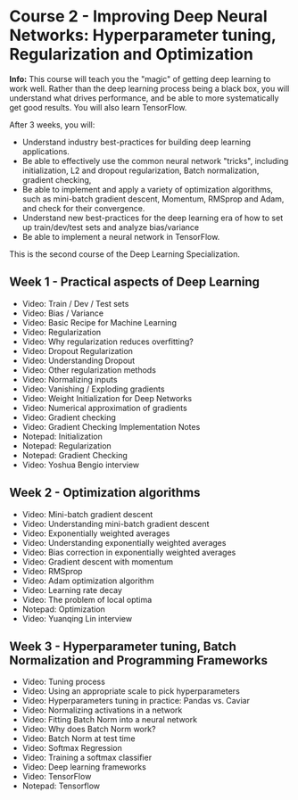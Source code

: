 # Course 2 - Improving Deep Neural Networks: Hyperparameter tuning, Regularization and Optimization

**Info:** This course will teach you the "magic" of getting deep learning to work well. Rather than the deep learning process being a black box, you will understand what drives performance, and be able to more systematically get good results. You will also learn TensorFlow. 

After 3 weeks, you will: 
- Understand industry best-practices for building deep learning applications. 
- Be able to effectively use the common neural network "tricks", including initialization, L2 and dropout regularization, Batch normalization, gradient checking, 
- Be able to implement and apply a variety of optimization algorithms, such as mini-batch gradient descent, Momentum, RMSprop and Adam, and check for their convergence. 
- Understand new best-practices for the deep learning era of how to set up train/dev/test sets and analyze bias/variance
- Be able to implement a neural network in TensorFlow. 

This is the second course of the Deep Learning Specialization.

## Week 1 - Practical aspects of Deep Learning

- Video: Train / Dev / Test sets
- Video: Bias / Variance
- Video: Basic Recipe for Machine Learning
- Video: Regularization
- Video: Why regularization reduces overfitting?
- Video: Dropout Regularization
- Video: Understanding Dropout
- Video: Other regularization methods
- Video: Normalizing inputs
- Video: Vanishing / Exploding gradients
- Video: Weight Initialization for Deep Networks
- Video: Numerical approximation of gradients
- Video: Gradient checking
- Video: Gradient Checking Implementation Notes
- Notepad: Initialization
- Notepad: Regularization
- Notepad: Gradient Checking
- Video: Yoshua Bengio interview

## Week 2 - Optimization algorithms

- Video: Mini-batch gradient descent
- Video: Understanding mini-batch gradient descent
- Video: Exponentially weighted averages
- Video: Understanding exponentially weighted averages
- Video: Bias correction in exponentially weighted averages
- Video: Gradient descent with momentum
- Video: RMSprop
- Video: Adam optimization algorithm
- Video: Learning rate decay
- Video: The problem of local optima
- Notepad: Optimization
- Video: Yuanqing Lin interview

## Week 3 - Hyperparameter tuning, Batch Normalization and Programming Frameworks

- Video: Tuning process
- Video: Using an appropriate scale to pick hyperparameters
- Video: Hyperparameters tuning in practice: Pandas vs. Caviar
- Video: Normalizing activations in a network
- Video: Fitting Batch Norm into a neural network
- Video: Why does Batch Norm work?
- Video: Batch Norm at test time
- Video: Softmax Regression
- Video: Training a softmax classifier
- Video: Deep learning frameworks
- Video: TensorFlow
- Notepad: Tensorflow
